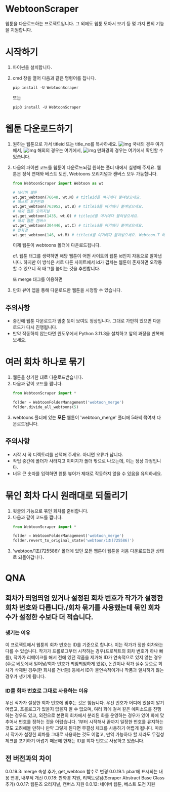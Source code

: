 # WebtoonScraper

웹툰을 다운로드하는 프로젝트입니다. 그 외에도 웹툰 모아서 보기 등 몇 가지 편의 기능을 지원합니다.

# 시작하기

1. 파이썬을 설치합니다.
2. cmd 창을 열어 다음과 같은 명령어를 칩니다.

   ```
   pip install -U WebtoonScraper
   ```

   또는

   ```
   pip3 install -U WebtoonScraper
   ```

# 웹툰 다운로드하기

1. 원하는 웹툰으로 가서 titleid 또는 title_no를 복사하세요.
   ![img](titleid_from_nw.png)
   국내의 경우 여기에서,
   ![img](title_no_from_webtoons.com.png)
   해외의 경우는 여기에서,
   ![img](number_from_manhwakyung.png)
   만화경의 경우는 여기에서 확인할 수 있습니다.
2. 다음의 파이썬 코드를 웹툰이 다운로드되길 원하는 폴더 내에서 실행해 주세요. 웹툰은 정식 연재와 베스트 도전, Webtoons 오리지널과 캔버스 모두 가능합니다.

   ```python
   from WebtoonScraper import Webtoon as wt

   # 네이버 웹툰
   wt.get_webtoon(76648, wt.N) # titleid를 여기에다 붙여넣으세요.
   # 베스트 도전만화
   wt.get_webtoon(763952, wt.B) # titleid를 여기에다 붙여넣으세요.
   # 해외 웹툰 오리지널
   wt.get_webtoon(1435, wt.O) # titleid를 여기에다 붙여넣으세요.
   # 해외 웹툰 캔버스
   wt.get_webtoon(304446, wt.C) # titleid를 여기에다 붙여넣으세요.
   # 만화경
   wt.get_webtoon(146, wt.M) # titleid를 여기에다 붙여넣으세요. Webtoon.T 태그도 사용 가능합니다.
   ```

   이제 웹툰이 webtoons 폴더에 다운로드됩니다.

   cf. 웹툰 태그를 생략하면 해당 웹툰이 어떤 사이트의 웹툰 id인지 자동으로 알아냅니다. 하지만 이 방식은 서로 다른 사이트에서 id가 겹치는 웹툰이 존재하면 오작동할 수 있으니 꼭 태그를 붙이는 것을 추천합니다.

   또 merge 태그를 이용하면
3. 만화 뷰어 앱을 통해 다운로드한 웹툰을 시청할 수 있습니다.

## 주의사항

* 중간에 웹툰 다운로드가 멈춘 듯이 보여도 정상입니다. 그대로 가만히 있으면 다운로드가 다시 진행됩니다.
* 만약 작동하지 않는다면 윈도우에서 Python 3.11.3을 설치하고 앞의 과정을 반복해 보세요.

# 여러 회차 하나로 묶기

1. 웹툰을 상기한 대로 다운로드받습니다.
2. 다음과 같이 코드를 짭니다.
   ```python
   from WebtoonScraper import *

   folder = WebtoonFolderManagement('webtoon_merge')
   folder.divide_all_webtoons(5)
   ```
3. webtoons 폴더에 있는 **모든** 웹툰이 'webtoon_merge' 폴더에 5화씩 묶여져 다운로드됩니다.

## 주의사항

* 시작 시 꼭 디렉토리를 선택해 주세요. 아니면 오류가 납니다.
* 작업 중간에 폴더가 사라지고 이미지가 폴더 밖으로 나오는데, 이는 정상 과정입니다.
* 너무 큰 숫자를 입력하면 웹툰 뷰어가 제대로 작동하지 않을 수 있음을 유의하세요.

# 묶인 회차 다시 원래대로 되돌리기

1. 윗글의 기능으로 묶인 회차를 준비합니다.
2. 다음과 같이 코드를 짭니다.
   ```python
   from WebtoonScraper import *

   folder = WebtoonFolderManagement('webtoon_merge')
   folder.revert_to_original_state('webtoon/1초(725586)')
   ```
3. 'webtoon/1초(725586)' 폴더에 있던 모든 웹툰이 웹툰을 처음 다운로드했던 상태로 되돌아갑니다.

# QNA

## 회차가 띄엄띄엄 있거나 설정된 회차 번호가 작가가 설정한 회차 번호와 다릅니다./회차 묶기를 사용했는데 묶인 회차 수가 설정한 수보다 더 적습니다.

### 생기는 이유

이 프로젝트에서 웹툰의 회차 번호는 ID를 기준으로 합니다. 이는 작가가 정한 회차와는 다를 수 있습니다. 작가가 프롤로그부터 시작하는 경우(프로젝트의 회차 번호가 하나 빠름), 작가가 리메이크를 해서 전에 있던 작품을 제거해 ID가 연속적으로 있지 않는 경우(주로 베도에서 일어남/회차 번호가 띄엄띄엄하게 있음), 논란이나 작가 실수 등으로 회차가 삭제된 경우(한 회차를 건너띔) 등에서 ID가 불연속적이거나 작품과 일치하기 않는 경우가 생기게 됩니다.

### ID를 회차 번호로 그대로 사용하는 이유

우선 작가가 설정한 회차 번호에 맞추는 것은 힘듭니다. 우선 번호가 어디에 있을지 알기 어렵고, 프롤로그가 있을지 없을지 알 수 없으며, 여러 화에 걸쳐 같은 에피소드를 진행하는 경우도 있고, 외전으로 본편의 회차에서 분리된 화를 운영하는 경우가 있어 화에 맞추어서 번호를 정하는 것을 어렵습니다.
1부터 시작해서 끝까지 일정한 번호를 유지하는 것도 고려해볼 만하나 만약 그렇게 된다면 무결성 체크를 사용하기 어렵게 됩니다.
따라서 작가가 설정한 회차를 그대로 사용하는 것도 어렵고, 만약 가능하다 할 지라도 무결성 체크를 포기하기 어렵기 때문에 현재는 ID를 회차 번호로 사용하고 있습니다.

## 전 버전과의 차이

0.0.19.3: merge 속성 추가, get_webtoon 함수로 변경
0.0.19.1: pbar에 표시되는 내용 변경, 내부적 개선
0.0.18: 만화경 지원, 리팩토링됨(Scraper Abstract Base Class 추가)
0.0.17: 웹툰즈 오리지널, 캔버스 지원
0.0.12: 네이버 웹툰, 베스트 도전 지원
